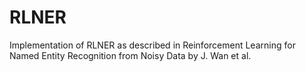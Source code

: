 # RLNER
Implementation of RLNER as described in Reinforcement Learning for Named Entity Recognition from Noisy Data by J. Wan et al.
